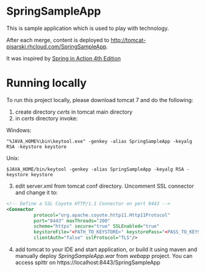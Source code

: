 # SpringSampleApp

This is sample application which is used to play with technology.

After each merge, content is deployed to http://tomcat-pisarski.rhcloud.com/SpringSampleApp.

It was inspired by [Spring in Action 4th Edition](http://www.amazon.com/Spring-Action-Craig-Walls/dp/161729120X)

# Running locally

To run this project locally, please download tomcat 7 and do the following:
 1. create directory _certs_ in tomcat main directory
 2. in _certs_ directory invoke:		
	
 Windows:

 `"%JAVA_HOME%\bin\keytool.exe" -genkey -alias SpringSampleApp -keyalg RSA -keystore keystore`

 Unix:

 `$JAVA_HOME/bin/keytool -genkey -alias SpringSampleApp -keyalg RSA -keystore keystore`

 3. edit server.xml from tomcat conf directory. Uncomment SSL connector and change it to:

 ```xml
<!-- Define a SSL Coyote HTTP/1.1 Connector on port 8443 -->
<Connector
           protocol="org.apache.coyote.http11.Http11Protocol"
           port="8443" maxThreads="200"
           scheme="https" secure="true" SSLEnabled="true"
           keystoreFile="<PATH_TO_KEYSTORE>" keystorePass="<PASS_TO_KEYSTORE>"
           clientAuth="false" sslProtocol="TLS"/>
```
		   
 4. add tomcat to your IDE and start application, or build it using maven and manually deploy _SpringSampleApp.war_ from _webapp_ project. You can access spittr on https://localhost:8443/SpringSampleApp
 